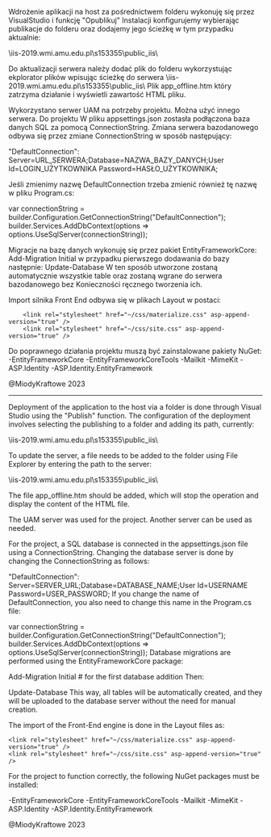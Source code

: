 ﻿Wdrożenie aplikacji na host za pośrednictwem folderu wykonuję się przez VisualStudio i funkcję "Opublikuj"
Instalacji konfigurujemy wybierając publikacje do folderu oraz dodajemy jego ścieżkę w tym przypadku aktualnie:

\\iis-2019.wmi.amu.edu.pl\s153355\public_iis\ 

Do aktualizacji serwera należy dodać plik do folderu wykorzystując ekplorator plików wpisując ścieżkę do serwera 
\\iis-2019.wmi.amu.edu.pl\s153355\public_iis\ 
Plik app_offline.htm który zatrzyma działanie i wyświetli zawartość HTML pliku.  

Wykorzystano serwer UAM na potrzeby projektu. Można użyć innego serwera.
Do projektu W pliku appsettings.json zostasła podłączona baza danych SQL za pomocą ConnectionString. 
Zmiana serwera bazodanowego odbywa się przez zmiane ConnectionString w sposób następujący:

 "DefaultConnection": Server=URL_SERWERA;Database=NAZWA_BAZY_DANYCH;User Id=LOGIN_UŻYTKOWNIKA Password=HASŁO_UŻYTKOWNIKA;

 Jeśli zmienimy nazwę DefaultConnection trzeba zmienić również tę nazwę w pliku Program.cs:

 var connectionString = builder.Configuration.GetConnectionString("DefaultConnection");
builder.Services.AddDbContext<ApplicationDbContext>(options =>
    options.UseSqlServer(connectionString));


Migracje na bazę danych wykonuję się przez pakiet EntityFrameworkCore:
Add-Migration Initial     w przypadku pierwszego dodawania do bazy
następnie:
Update-Database
W ten sposób utworzone zostaną automatycznie wszystkie table oraz zostaną wgrane do serwera bazodanowego bez
Konieczności ręcznego tworzenia ich.

Import silnika Front End odbywa się w plikach Layout w postaci:

        <link rel="stylesheet" href="~/css/materialize.css" asp-append-version="true" />
        <link rel="stylesheet" href="~/css/site.css" asp-append-version="true" />

Do poprawnego działania projektu muszą być zainstalowane pakiety NuGet:
-EntityFrameworkCore
-EntityFrameworkCoreTools
-Mailkit
-MimeKit
-ASP.Identity
-ASP.Identity.EntityFramework



@MiodyKraftowe 2023

------------------------------------------------------------------------------------------------------

Deployment of the application to the host via a folder is done through Visual Studio using the "Publish"
function. The configuration of the deployment involves selecting the publishing to a folder and adding its path, currently:

\\iis-2019.wmi.amu.edu.pl\s153355\public_iis\

To update the server, a file needs to be added to the folder using File Explorer by entering the path to the server:

\\iis-2019.wmi.amu.edu.pl\s153355\public_iis\

The file app_offline.htm should be added, which will stop the operation and display the content of the HTML file.

The UAM server was used for the project. Another server can be used as needed.

For the project, a SQL database is connected in the appsettings.json file using a ConnectionString. 
Changing the database server is done by changing the ConnectionString as follows:


"DefaultConnection": Server=SERVER_URL;Database=DATABASE_NAME;User Id=USERNAME Password=USER_PASSWORD;
If you change the name of DefaultConnection, you also need to change this name in the Program.cs file:


var connectionString = builder.Configuration.GetConnectionString("DefaultConnection");
builder.Services.AddDbContext<ApplicationDbContext>(options =>
    options.UseSqlServer(connectionString));
Database migrations are performed using the EntityFrameworkCore package:


Add-Migration Initial  # for the first database addition
Then:


Update-Database
This way, all tables will be automatically created, and they will be uploaded to the database server without the need for manual creation.

The import of the Front-End engine is done in the Layout files as:


    <link rel="stylesheet" href="~/css/materialize.css" asp-append-version="true" />
    <link rel="stylesheet" href="~/css/site.css" asp-append-version="true" />

For the project to function correctly, the following NuGet packages must be installed:

-EntityFrameworkCore
-EntityFrameworkCoreTools
-Mailkit
-MimeKit
-ASP.Identity
-ASP.Identity.EntityFramework


@MiodyKraftowe 2023
